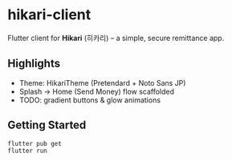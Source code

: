 # hikari-client

Flutter client for **Hikari** (히카리) – a simple, secure remittance app.

## Highlights
- Theme: HikariTheme (Pretendard + Noto Sans JP)
- Splash → Home (Send Money) flow scaffolded
- TODO: gradient buttons & glow animations

## Getting Started
```bash
flutter pub get
flutter run
```
